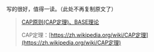 写的很好，值得一读。（此处不再复制原文了）

> [CAP原则\(CAP定理\)、BASE理论](http://www.cnblogs.com/duanxz/p/5229352.html)
>
> CAP定理：[https://zh.wikipedia.org/wiki/CAP定理](https://zh.wikipedia.org/wiki/CAP定理)



